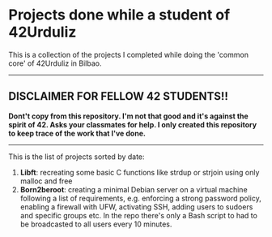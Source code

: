 # Projects done while a student of 42Urduliz

This is a collection of the projects I completed while doing the 'common core' of 42Urduliz in Bilbao.

---
## DISCLAIMER FOR FELLOW 42 STUDENTS!!
**Dont't copy from this repository. I'm not that good and it's against the spirit of 42. Asks your classmates for help. I only created this repository to keep trace of the work that I've done.**

---

This is the list of projects sorted by date:
1. **Libft**: recreating some basic C functions like strdup or strjoin using only malloc and free
2. **Born2beroot**: creating a minimal Debian server on a virtual machine following a list of requirements, e.g. enforcing a strong password policy, enabling a firewall with UFW, activating SSH, adding users to sudoers and specific groups etc. In the repo there's only a Bash script to had to be broadcasted to all users every 10 minutes.  
